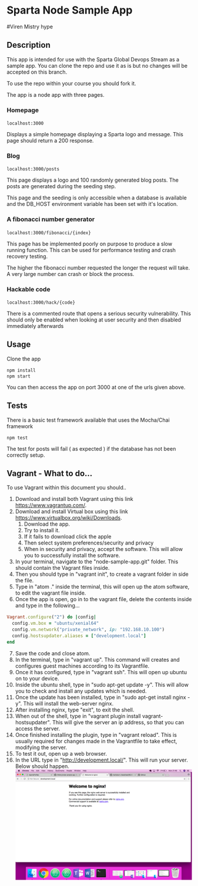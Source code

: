 # Sparta Node Sample App
#Viren Mistry hype
## Description

This app is intended for use with the Sparta Global Devops Stream as a sample app. You can clone the repo and use it as is but no changes will be accepted on this branch.

To use the repo within your course you should fork it.

The app is a node app with three pages.

### Homepage

``localhost:3000``

Displays a simple homepage displaying a Sparta logo and message. This page should return a 200 response.

### Blog

``localhost:3000/posts``

This page displays a logo and 100 randomly generated blog posts. The posts are generated during the seeding step.

This page and the seeding is only accessible when a database is available and the DB_HOST environment variable has been set with it's location.

### A fibonacci number generator

``localhost:3000/fibonacci/{index}``

This page has be implemented poorly on purpose to produce a slow running function. This can be used for performance testing and crash recovery testing.

The higher the fibonacci number requested the longer the request will take. A very large number can crash or block the process.


### Hackable code

``localhost:3000/hack/{code}``

There is a commented route that opens a serious security vulnerability. This should only be enabled when looking at user security and then disabled immediately afterwards

## Usage

Clone the app

```
npm install
npm start
```

You can then access the app on port 3000 at one of the urls given above.

## Tests

There is a basic test framework available that uses the Mocha/Chai framework

```
npm test
```

The test for posts will fail ( as expected ) if the database has not been correctly setup.

## Vagrant - What to do...
To use Vagrant within this document you should..
 1. Download and install both Vagrant using this link https://www.vagrantup.com/.
 2. Download and install Virtual box using this link https://www.virtualbox.org/wiki/Downloads.
    1. Download the app.
    2. Try to install it.
    3. If it fails to download click the apple
    4. Then select system preferences/security and privacy
    5. When in security and privacy, accept the software. This will allow you to successfully install the software.
 3. In your terminal, navigate to the "node-sample-app.git" folder. This should contain the Vagrant files inside.
 4. Then you should type in "vagrant init", to create a vagrant folder in side the file.
 5. Type in "atom ." inside the terminal, this will open up the atom software, to edit the vagrant file inside.
 6. Once the app is open, go in to the vagrant file, delete the contents inside and type in the following...
 ```ruby
 Vagrant.configure("2") do |config|
   config.vm.box = "ubuntu/xenial64"
   config.vm.network("private_network", ip: "192.168.10.100")
   config.hostsupdater.aliases = ["development.local"]
 end
 ```
 7. Save the code and close atom.
 8. In the terminal, type in "vagrant up". This command will creates and configures guest machines according to its Vagrantfile.
 9. Once it has configured, type in "vagrant ssh". This will open up ubuntu on to your device.
 10. Inside the ubuntu shell, type in "sudo apt-get update -y". This will allow you to check and install any updates which is needed.
 11. Once the update has been installed, type in "sudo apt-get install nginx -y". This will install the web-server nginx.
 12. After installing nginx, type "exit", to exit the shell.
 13. When out of the shell, type in "vagrant plugin install vagrant-hostsupdater". This will give the server an ip address, so that you can access the server.
 14. Once finished installing the plugin, type in "vagrant reload". This is usually required for changes made in the Vagrantfile to take effect, modifying the server.
 15. To test it out, open up a web browser.
 16. In the URL type in "http://development.local/". This will run your server. Below should happen.
 ![picture alt](Results.png)
